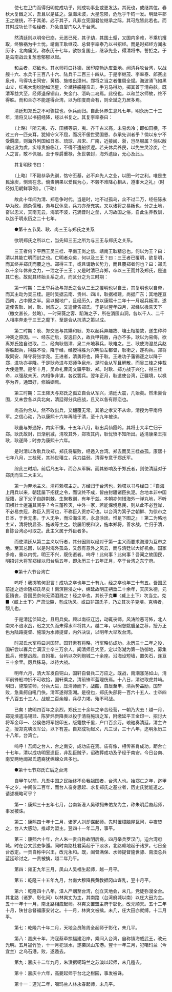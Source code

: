 <!-- { "loadSidebar": true } -->
　　使七左卫门而得归明佐成功乎，则成功事业或更发达。其死也，或继其位。春秋大复雠之义，吾且以是征之。瀛海未波，大星忽陨，危危乎千钧一发。明延平郡王之继统，不于其弟，必于其子，凡非立宪国君位继承之际，其可危皆此若也。而其时成功长子名经者，乃急自厦门以入于台湾。

　　然清廷则以明帝已崩，元恶已死，其子幼，其国土蹙，又国内多难，不乘机攫取，终酿祸为中土忧。靖南王耿继茂、总督李率泰乃以书招经。而是时郑经方闻永历讣，北向痛哭，称永历十七年，欲恢复国土，继承先业，得清将书，誓拒之。于是岛南战云复葱葱郁郁以起。

　　和兰者，郑敌也。其水师将曰扑德，居印度勃达皮亚地。闻清兵攻台湾，以战舰十六、水兵千三百八十六、陆兵千二百三十四从。于是李继茂、李率泰、郎赛出泉州，马得功出同安，黄梧、施琅出漳州。郑将之当之者惟周全斌。海波涌飞如黑山立，红夷大炮纷驰如流星，全斌挟艨艟奋击，手刃马得功，掷其首于清舟舷。既清军益大至，经师退保铜山，失金门、浯屿二岛焉。此役也，以和兰水师故，终不得胜。而和兰亦不能遂得台湾，以为印度商会有，则全斌之力居多焉。

　　清廷知郑氏之不可骤拔也，休兵而归。自此休养生息凡七年，明永历二十三年，清将又以书招经降，经以书复之。其复李率泰曰：

　　（上略）『所云夷、齐、田横等语，夷、齐千古义高，未易齿冷；即如田横，不过三齐一匹夫耳，犹知守义不屈，而况不佞世受国恩、恭承先训者乎？倘以东宁不受羁縻，则海外列国如日本、琉球、吕宋、广南，近接闽、浙，岂尽服属？倘以敝哨出没为虞，实缘贵旅临江，不得不遣船侦逻。若夫休兵养民，以免生灵涂炭，仁人之言，敢不佩服。至于厚爵重禄，永世袭封，海外遗臣，无心及此』。

　　其复明珠书曰：

　　（上略）『不榖恭承先训，恪守丕基，必不弃先人之业，以图一时之利。唯是生民涂炭，恻焉在念。倘贵朝果以爱民为心，不榖不难降心相从，遵事大之礼』（时经拟用朝鲜事例）。（下略）

　　故此十年间为清、郑息争时代。当是时，地不过孤岛，众不过二万，经任陈永华为政，颇杂儒雅，务与民休息，兵力亦渐充实。又以诸将之易叛也，分之土地，奋以忠义，天南无云，海滨不波，花满昔时之垒，人习故国之俗，自此生养教训，以迄于明永历之二十七年。

　　●第十五节吴、耿、尚三王与郑氏之关系

　　欲明郑氏之所以亡，当先知三王之所为与三王与郑氏之关系。

　　三王者何？平西王吴三桂、平南王尚之信、靖南王耿精忠也。何以为王？曰：清以其能亡明而封之也。亡明者众矣，何以及三王？曰：三王者已覆明，欲复明，而其终并郑氏而覆之也。郑得三王，或且谓助长势力，而且覆郑者何也？曰：郑氏以十余年休养之力，一泄之于三王；又是时清已弃郑，卒以三王而并及郑氏，是速其亡也。故就其终始关系之点，而区分之为三时期：

　　第一时期：三王举兵及与郑氏之合从三王之覆明也以自王，其复明也以自帝，而其主动为吴三桂。是时吴据云南、贵州、四川，耿据福建，尚据广东；其地连亘西南，占中原之半。吴以据地广，且经历久，故以康熙十二年十一月起兵叛清。遂遣使告耿、尚，耿、尚应之。又遣使告郑氏。于是以翌年四月，郑经以檄告天下（檄文甚长，兹略）。一时采薇之客、蹈海之子，所在消匿山洞，各以千人、二千人相率奔走于三王之麾下。至是合从抗清之策以成。

　　第二时期：耿、郑交恶与其媾和耿、郑以起兵异趣故、壤土相接故，遂生种种冲突之原因。一、经东迁后，安逸日久，故兵甲钝敝，舟亦不多。耿以为易侮，欲离郑氏独自进取。二、经向耿借漳、泉二州地募兵，耿难之。三、耿使海澄总兵赵得胜起兵，得胜不役，降于经，经授得胜为兴明伯左都督，耿衔之，遂构兵。郑将取同安、降守将张学尧。王进者，清勇将也，降于耿。王进功子藩锡逐之以降于郑，进功亦寻降。于是耿命进与郑师争泉州。是时合从军且解散，而吴三桂之仲裁大使适至。是年十月，吴命礼曹周文骥平耿、郑。时耿、郑方战于兴化，得三桂命，以强敌未灭、内相争非谋，各议罢兵。翌年正月，耿遣使台湾，正疆境，以枫亭为界，通盟好，修婚姻焉。

　　第三时期：三王降灭与郑氏之孤立自合从军兴，清廷大震，几殆矣。然未尝合围，又未尝各以兵北向，清廷得分兵应战，且又以各有顾恋也。

　　尚虽约合从，然不敢出兵，又翻覆无常。其弟之孝又不从命，清授为平南将军。之信心动，乃以康熙十六年再降于清，至十九年被诛。

　　耿虽与郑通好，内实不慊。十五年八月，耿出兵仙霞岭，其将士大半亡归于郑。耿氏故封，日渐削减，清攻其外，郑攻其内，耿忧愤不知所出。适清康亲王招耿，耿遂降；时亦为康熙十六年。

　　是时清以攻耿兵攻郑，郑氏将屡败，经遁入台湾。郑去而吴三桂益孤。康熙十七年八月，三桂死，其孙世璠立，兵力益弱。清得专意于郑氏军。

　　综此三时期，前后凡五年，而合从军解。而其影响及于郑氏者，则使清廷对于郑氏而生二大主义。

　　第一为弃地主义，清将赖塔主之。方经归于台湾也，赖塔以书与经曰：『自海上用兵以来，朝廷屡下招抚之令，而议终不成，皆由封疆诸臣执泥。台地本非中国版籍，足下父子自辟荆棘，生聚教训，有年于兹。本朝亦何惜海外一弹丸地，不听田横壮士逍遥其间乎？今三藩殄灭，中外一家，若能保境息民，则从此不必登岸，不必易衣冠，称臣入贡可也，不称臣入贡亦可也。以台湾为箕子之朝鲜、为徐市之日本，于世无患，于人无争，而沿海生灵，永息涂炭。惟足下图之』！第二为略地主义，清将姚启圣、施琅等主之。姚屡阻梗和议，施本郑将，善水战，亡归于清，自陈台湾必可取之。此主义属于外臣者多。

　　而使清廷从第二主义以行者，其分因则以经对于第一主义而要求海澄为互市之地。至其总因，以是时海外孤岛，又忽有意外之风云，而与清廷以大好机会。国家多难，重以内忧，明王不兴，既伤逝者。呜呼！此何事？此何事？吾闻之故国民，明招讨大将军郑经以归台后五年，即永历三十五年正月，卒于台湾之东宁府。

　　●第十六节台湾亡

　　呜呼！我掷笔何忍言！成功之卒也年三十有九，经之卒也年三十有五。吾国民前途之运命随郑氏尽矣！南溟巨浸之中，绵延故明正朔垂二十余年，天厌朱德，元臣隤丧，吾国民奈何无滴泪溅之！经之卒也，其长子克■〈臧上土下〉次当立。克■〈臧上土下〉严肃沈毅，有成功风。或曰非郑氏子，乃立其次子克塽。克塽者，顽儿也。

　　于是清廷侦知之，且用兵矣。顾以南征辽远，动辄丧师，风涛险恶可怖，北人南来不谙水战，迟之又久而未得水军将其人。越二年，以闽督姚启圣之荐，授万正色为陆路提督、施琅为水师提督，内外决议，以明年大举攻台湾。

　　时郑氏水军将曰刘国轩。国轩素有将略，行军略仿成功。永历三十二年之役，国轩尝以寡兵亡满汉士卒三万余人。闻清师且大至，定以澎湖为第一防御地，募集民兵，修整战舰，自妈祖、台屿以次列炮城二十余座。沿海设短墙，置矢石，连亘三十余里。厉兵秣马，以待大战。

　　明年六月，清大军发自铜山，国轩自督兵二万应之。既战，南潮涨荡如山，清军前锋船冲折不可收拾，国轩乘之，清前锋军蓝理伤焉。十八日，清进取虎井屿。明日，施琅誓师，分兵大进，压清师而下，战酣，自辰至申，清兵势益励，国轩败，急乘舸自吼门佚。清军遂得澎湖。是役也，郑氏失部将一百六十五人、士卒四千八百五十三人、战舰二百余艘，兵尽力竭，殆不可战。

　　已矣！故明四百年之余烈，郑氏三十余年之辛苦经营，一朝乃大去！越一月，郑克塽遣冯锡珪、陈梦炜赍降表以投于清将施琅之军，附缴延平王金印一、招讨大将军金印一、公侯伯将军银印五，版籍数千里，户口百余万。琅驰奏清廷，清主许之，授郑克塽汉军公，以下有差。自郑成功起义，凡三世，三十八年，迄明永历三十八年，台湾亡。

　　呜呼！吾闻之台人，台之南安，成功庙在焉。庙有像，相传甚肖成功。距台亡十七年，清以成功明室遗臣，非乱臣贼子，诏改葬成功及子经于南安。今日台南、南安两地闻郑氏遗裔犹绵绵众且多也。

　　●第十七节郑氏亡后之台湾

　　自甲午以前，凡吾中国之民始终不负我祖国者，台湾人也。始郑亡之年，迄甲午之岁，中间仅二百年，而台人奋身思起、求复郑氏之基业者，历史氏犹能道之。请述概略可乎？

　　第一：康熙三十五年七月，台南新港人吴球拥朱佑龙为主，称朱明后裔起师，事发被诛。

　　第二：康熙四十年十二月，诸罗人刘却谋起师。先时置樟脑屋瓦间，中夜焚之，台人大感动，推却为盟主。翌四十一年二月，事平。

　　第三：康熙六十年，台人朱一贵自称故明后裔，四月举兵罗汉门，迫台湾府城。时在台文武吏争遁。同时南路杜君英起于下淡水，北路赖地起于诸罗。七日全台悉定。一贵自称中兴王，改元永和。既，闽督满保、水师提督施世骠、南澳总兵蓝廷珍讨之，一贵被擒，越二年乃平。

　　第四：雍正九年三月，凤山人吴福生起师，越一月平。

　　第五：乾隆三十五年九月，台南大穆降民黄教据冈山谋乱，翌十月平。

　　第六：乾隆四十八年，漳人严烟至台湾，创立天地会，未几，党徒弥漫全台。其北路（诸罗、彰化间）以林爽丈为主，其南路（台湾府城以南）以庄大田为主。五十一年十一月，南北路相应起师。林爽文置盟主府于彰化，改元顺天。五十二年十月，陕甘总督福康安讨之。十一月，林爽文被擒。未几，庄大田亦就缚。十二月平。

　　第七：乾隆六十年二月，天地会员陈周全起师于彰化，未几平。

　　第八：嘉庆十年，海寇蔡牵掠福建沿岸，乘间入台湾，自称镇海威武王，改元光明。五月寇竹堑，十一月犯淡水，遂袭凤山东港。翌十一年三月，犯噶玛兰（今宜兰）之乌石港，败，遂遁去。

　　第九：嘉庆十二年九月，朱濆据噶玛兰之苏澳以起师，未几遁去。

　　第十：嘉庆十六年，高夔起师于台北之柑园，事发被诛。

　　第十一：道光二年，噶玛兰人林永春起师，未几平。

